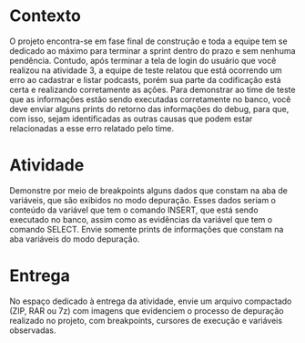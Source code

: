 # Contexto
O projeto encontra-se em fase final de construção e toda a equipe tem se dedicado ao máximo para terminar a sprint dentro do prazo e sem nenhuma pendência. Contudo, após terminar a tela de login do usuário que você realizou na atividade 3, a equipe de teste relatou que está ocorrendo um erro ao cadastrar e listar podcasts, porém sua parte da codificação está certa e realizando corretamente as ações. Para demonstrar ao time de teste que as informações estão sendo executadas corretamente no banco, você deve enviar alguns prints do retorno das informações do debug, para que, com isso, sejam identificadas as outras causas que podem estar relacionadas a esse erro relatado pelo time.
 
# Atividade
Demonstre por meio de breakpoints alguns dados que constam na aba de variáveis, que são exibidos no modo depuração. Esses dados seriam o conteúdo da variável que tem o comando INSERT, que está sendo executado no banco, assim como as evidências da variável que tem o comando SELECT. Envie somente prints de informações que constam na aba variáveis do modo depuração.
 
# Entrega
No espaço dedicado à entrega da atividade, envie um arquivo compactado (ZIP, RAR ou 7z) com imagens que evidenciem o processo de depuração realizado no projeto, com breakpoints, cursores de execução e variáveis observadas.